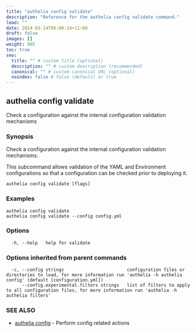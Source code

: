 ```yaml
---
title: "authelia config validate"
description: "Reference for the authelia config validate command."
lead: ""
date: 2024-03-14T06:00:14+11:00
draft: false
images: []
weight: 905
toc: true
seo:
  title: "" # custom title (optional)
  description: "" # custom description (recommended)
  canonical: "" # custom canonical URL (optional)
  noindex: false # false (default) or true
---
```


## authelia config validate

Check a configuration against the internal configuration validation mechanisms

### Synopsis

Check a configuration against the internal configuration validation mechanisms.

This subcommand allows validation of the YAML and Environment configurations so that a configuration can be checked
prior to deploying it.

```
authelia config validate [flags]
```

### Examples

```
authelia config validate
authelia config validate --config config.yml
```

### Options

```
  -h, --help   help for validate
```

### Options inherited from parent commands

```
  -c, --config strings                        configuration files or directories to load, for more information run 'authelia -h authelia config' (default [configuration.yml])
      --config.experimental.filters strings   list of filters to apply to all configuration files, for more information run 'authelia -h authelia filters'
```

### SEE ALSO

* [authelia config](authelia_config.md)	 - Perform config related actions

